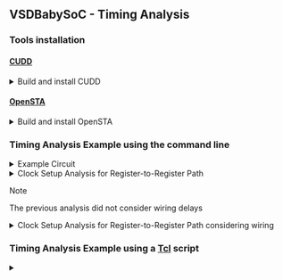 ## VSDBabySoC - Timing Analysis

### Tools installation
  
#### [CUDD](https://davidkebo.com/cudd/)

<details>
<summary>Build and install CUDD</summary>

 ```bash
 $ wget https://github.com/davidkebo/cudd/raw/main/cudd_versions/cudd-3.0.0.tar.gz
 $ tar zxvf cudd-3.0.0.tar.gz
 $ cd cudd-3.0.0
 $ ./configure --prefix=$HOME/cudd
 ```
 <img alt="cudd_config" src="./images/cudd_config.png">

 ```bash
 $ make -j$(nproc)
 $ make install

 ```
 <img alt="cudd_install" src="./images/cudd_install.png">

 ```bash
 $ cd  
 ```

</details>

#### [OpenSTA](https://github.com/parallaxsw/OpenSTA)

<details>
<summary>Build and install OpenSTA</summary>

 ```bash
 $ git clone https://github.com/parallaxsw/OpenSTA.git
 $ cd OpenSTA
 $ mkdir build
 $ cd build
 $ cmake -DCUDD_DIR=$HOME/cudd ..
 ```
 <img alt="OpenSTA_cmake" src="./images/OpenSTA_cmake.png">

 ```bash
 $ make -j$(nproc)
 $ ./sta

 ```
 <img alt="OpenSTA" src="./images/OpenSTA.png">

 ```bash
 $ cd  
 ```

</details>

### Timing Analysis Example using the command line

<details>
<summary>Example Circuit</summary>

 ```
 $ cd OpenSTA/examples/
 $ yosys
 > read_liberty -lib nangate45_slow.lib.gz
 > read_verilog example1.v
 > synth -top top
 > show
 ```
 <img alt="example1" src="./images/example1.png">

</details>

<details>
<summary>Clock Setup Analysis for Register-to-Register Path</summary>

  ```
  $ sta
  % read_liberty nangate45_slow.lib.gz
  % read_verilog example1.v
  % link_design top
  % create_clock -name clk -period 10 {clk1 clk2 clk3}
  % set_input_delay -clock clk 0 {in1 in2}
  % report_checks
 ```
 <img alt="OpenSTA_example1" src="./images/OpenSTA_example1.png">

 <img alt="example1_timing" src="./images/example1_timing.png">

</details>

> [!NOTE]  
> The previous analysis did not consider wiring delays

<details>
<summary>Clock Setup Analysis for Register-to-Register Path considering wiring</summary>

This analysis requires using the corresponding [SPEF](https://www.vlsisystemdesign.com/spef-format-part-1/) (Standard Parasitic Exchange Format) file for the circuit

  ```
  $ sta
  % read_liberty nangate45_slow.lib.gz
  % read_verilog example1.v
  % link_design top
  % read_spef example1.dspef
  % create_clock -name clk -period 10 {clk1 clk2 clk3}
  % set_input_delay -clock clk 0 {in1 in2}
  % report_checks
 ```
 <img alt="OpenSTA_example1_spef" src="./images/OpenSTA_example1_spef.png">

 <img alt="example1_timing_spef" src="./images/example1_timing_spef.png">

</details>

### Timing Analysis Example using a [Tcl](https://wiki.tcl-lang.org/page/Tcl+Tutorial+Index) script

<details>
<summary></summary>
  
  ```
  $ sta
  % source min_max_delays.tcl
 ```
 <img alt="OpenSTA_example1_tcl" src="./images/OpenSTA_example1_tcl.png">

</details>
